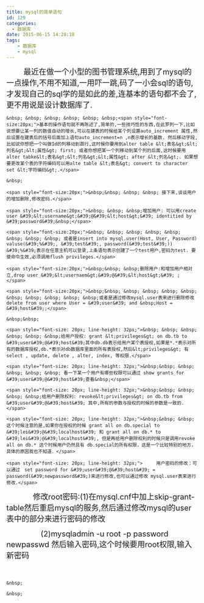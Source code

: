 ```yaml
---
title: mysql的简单语句
id: 129
categories:
  - 数据库
date: 2015-06-15 14:28:18
tags:
	- 数据库
	- mysql
---
```


<span style="font-size:20px;">&nbsp; &nbsp; &nbsp; &nbsp; 最近在做一个小型的图书管理系统,用到了mysql的一点操作,不用不知道,一用吓一跳,码了一小会sql的语句,才发现自己的sql学的是如此的差,连基本的语句都不会了,更不用说是设计数据库了.</span>

	&nbsp; &nbsp; &nbsp; &nbsp; &nbsp; &nbsp;<span style="font-size:20px;">基本的操作语句就不再陈述了,简单的,一些技巧性的东西,在此罗列一下,比如说想要让某一列的数值自动的增长,可以在建表的时候给某个列设置auto_increment 属性,然后设置在建表后的括号后面加上语句auto_increment=n ,n表示增长的基数. 然后移动字段,比如说你想把一个叫做Id的列移动到首行,这时候你要用到alter table &lt;表名&gt;&lt;列名&gt;&lt;属性&gt; first; 或者你想把某一个列移动到某个列的后面,这时候要用alter tabke&lt;表名&gt;&lt;列名&gt;&lt;属性&gt; after &lt;列名&gt;. 如果想要更改某个表的字符编码可以用alte table &lt;表名&gt; convert to character set &lt;字符编码&gt;.</span>

	&nbsp;

	<span style="font-size:20px;">&nbsp;&nbsp; &nbsp; &nbsp; 接下来,谈谈用户的增加删除,修改密码.</span>

	<span style="font-size:20px;">&nbsp; &nbsp; &nbsp;增加用户: 可以用create user &#39;&lt;username&gt;&#39;@&#39;&lt;host&gt;&#39; identitied by &#39;password&#39;&nbsp;</span>

	<span style="font-size:20px;">&nbsp; &nbsp; &nbsp; &nbsp; &nbsp; &nbsp; &nbsp; &nbsp; 或者是insert into mysql.user(Host, User, Password) valuse(&#39;%&#39;, &#39;test&#39;, password(&#39;test&#39;)) &#39;%&#39;表示在任意主机可以登录,上条语句表示创建了一个test用户,密码为test. 要使命令生效,必须调用flush privileges.</span>

	<span style="font-size:20px;">&nbsp;&nbsp; &nbsp;删除用户:和增加用户相对立,drop user &#39;&lt;usernaem&gt;&#39;@&#39;&lt;host&gt;&#39; ;</span>

	<span style="font-size:20px;">&nbsp;&nbsp; &nbsp; &nbsp; &nbsp; &nbsp; &nbsp; &nbsp; &nbsp; &nbsp; &nbsp;或者是通过修改mysql.user表来进行删除修改 delete from user where User = &#39;user&#39; and &nbsp;Host = &#39;host&#39;;</span>

	&nbsp;&nbsp;

	<span style="font-size: 20px; line-height: 32px;">&nbsp; &nbsp; &nbsp; &nbsp; &nbsp; &nbsp;给用户授权: grant &lt;privileges&gt; on db.tb to &#39;user&#39;@&#39;host&#39;其中db.db表示给用户某个表授权,如果是*.*表示对所有的数据库授权,db.*表示对db数据库里面的所有表授权,然后&lt;privileges&gt; 有select , update, delete , alter, index, 等权限.</span>

	<span style="font-size: 20px; line-height: 32px;">&nbsp;&nbsp; &nbsp; &nbsp; &nbsp; &nbsp; 看一下某一个用户有哪些权限可以通过 show grants for &#39;user&#39;@&#39;host&#39;查看&nbsp;</span>

	<span style="font-size: 20px; line-height: 32px;">&nbsp;&nbsp; &nbsp; &nbsp; &nbsp;给用户删除权利: revoke&lt;privileges&gt; on db.tb from &#39;user&#39;@&#39;host&#39; 其中,所有的参数与授权的时候的参数是一致的.</span>

	<span style="font-size: 20px; line-height: 32px;">&nbsp;&nbsp; &nbsp;这个时候注意的是,如果你在授权的时候 grant all on db.special to &#39;lei&#39;@&#39;localhost&#39; 和 grant all on db.* to &#39;lei&#39;@&#39;localhost&#39;, 但是再给用户删除权利的时候只是调用revoke all on db.* 这个时候用户仍然具有 db.special的所有权限，这是一个比较特别的地方，具体的原因我也不知道．</span>

	<span style="font-size: 20px; line-height: 32px;">　　　用户密码的修改：可以通过　set password for &#39;user&#39;@&#39;host&#39; = password(&#39;newpassword&#39;)来进行修改,也可以通过修改 mysql.user表来进行修改.</span>

&nbsp;&nbsp;&nbsp;&nbsp;&nbsp;&nbsp;&nbsp;&nbsp;&nbsp;&nbsp;&nbsp;&nbsp;<span style="font-size: 20px;">&nbsp;&nbsp;&nbsp;&nbsp;修改root密码:(1)在mysql.cnf中加上skip-grant-table然后重启mysql的服务,然后通过修改mysql的user表中的部分来进行密码的修改
</span>

<span style="font-size: 20px;">&nbsp;&nbsp;&nbsp;&nbsp;&nbsp;&nbsp;&nbsp;&nbsp;&nbsp;&nbsp;&nbsp;&nbsp;&nbsp;&nbsp;&nbsp;&nbsp;(2)mysqladmin -u root -p password newpasswd 然后输入密码,这个时候要用root权限,输入新密码
</span>

<span style="font-size: 20px;">
	&nbsp;</span>

	&nbsp;

	&nbsp;